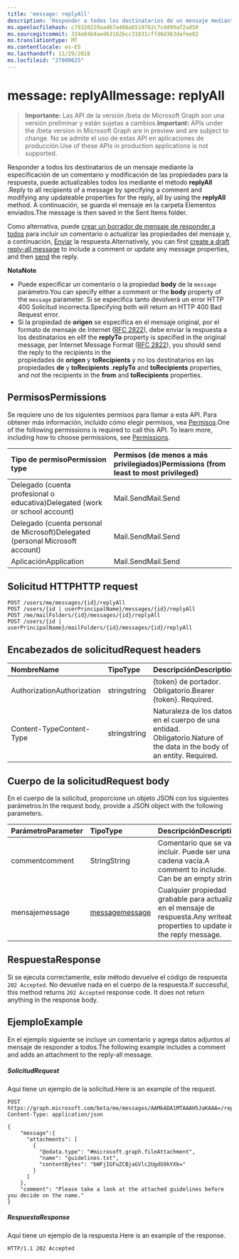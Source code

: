 ```yaml
---
title: 'message: replyAll'
description: 'Responder a todos los destinatarios de un mensaje mediante la especificación de un comentario y modificación de las propiedades actualizables '
ms.openlocfilehash: c79320229aad67a406a6519762c7cdd99af2ad50
ms.sourcegitcommit: 334e84b4aed63162bcc31831cffd6d363dafee02
ms.translationtype: MT
ms.contentlocale: es-ES
ms.lasthandoff: 11/29/2018
ms.locfileid: "27089625"
---
```

# <a name="message-replyall"></a><span data-ttu-id="c0c22-103">message: replyAll</span><span class="sxs-lookup"><span data-stu-id="c0c22-103">message: replyAll</span></span>

> <span data-ttu-id="c0c22-104">**Importante:** Las API de la versión /beta de Microsoft Graph son una versión preliminar y están sujetas a cambios.</span><span class="sxs-lookup"><span data-stu-id="c0c22-104">**Important:** APIs under the /beta version in Microsoft Graph are in preview and are subject to change.</span></span> <span data-ttu-id="c0c22-105">No se admite el uso de estas API en aplicaciones de producción.</span><span class="sxs-lookup"><span data-stu-id="c0c22-105">Use of these APIs in production applications is not supported.</span></span>

<span data-ttu-id="c0c22-106">Responder a todos los destinatarios de un mensaje mediante la especificación de un comentario y modificación de las propiedades para la respuesta, puede actualizables todos los mediante el método **replyAll** .</span><span class="sxs-lookup"><span data-stu-id="c0c22-106">Reply to all recipients of a message by specifying a comment and modifying any updateable properties for the reply, all by using the **replyAll** method.</span></span> <span data-ttu-id="c0c22-107">A continuación, se guarda el mensaje en la carpeta Elementos enviados.</span><span class="sxs-lookup"><span data-stu-id="c0c22-107">The message is then saved in the Sent Items folder.</span></span>

<span data-ttu-id="c0c22-108">Como alternativa, puede [crear un borrador de mensaje de responder a todos](../api/message-createreplyall.md) para incluir un comentario o actualizar las propiedades del mensaje y, a continuación, [Enviar](../api/message-send.md) la respuesta.</span><span class="sxs-lookup"><span data-stu-id="c0c22-108">Alternatively, you can first [create a draft reply-all message](../api/message-createreplyall.md) to include a comment or update any message properties, and then [send](../api/message-send.md) the reply.</span></span>

<span data-ttu-id="c0c22-109">**Nota**</span><span class="sxs-lookup"><span data-stu-id="c0c22-109">**Note**</span></span>

- <span data-ttu-id="c0c22-110">Puede especificar un comentario o la propiedad **body** de la `message` parámetro.</span><span class="sxs-lookup"><span data-stu-id="c0c22-110">You can specify either a comment or the **body** property of the `message` parameter.</span></span> <span data-ttu-id="c0c22-111">Si se especifica tanto devolverá un error HTTP 400 Solicitud incorrecta.</span><span class="sxs-lookup"><span data-stu-id="c0c22-111">Specifying both will return an HTTP 400 Bad Request error.</span></span>
- <span data-ttu-id="c0c22-112">Si la propiedad de **origen** se especifica en el mensaje original, por el formato de mensaje de Internet ([RFC 2822](https://www.rfc-editor.org/info/rfc2822)), debe enviar la respuesta a los destinatarios en el</span><span class="sxs-lookup"><span data-stu-id="c0c22-112">If the **replyTo** property is specified in the original message, per Internet Message Format ([RFC 2822](https://www.rfc-editor.org/info/rfc2822)), you should send the reply to the recipients in the</span></span>  
<span data-ttu-id="c0c22-113">propiedades de **origen** y **toRecipients** y no los destinatarios en las propiedades **de** y **toRecipients** .</span><span class="sxs-lookup"><span data-stu-id="c0c22-113">**replyTo** and **toRecipients** properties, and not the recipients in the **from** and **toRecipients** properties.</span></span> 


## <a name="permissions"></a><span data-ttu-id="c0c22-114">Permisos</span><span class="sxs-lookup"><span data-stu-id="c0c22-114">Permissions</span></span>
<span data-ttu-id="c0c22-p104">Se requiere uno de los siguientes permisos para llamar a esta API. Para obtener más información, incluido cómo elegir permisos, vea [Permisos](/graph/permissions-reference).</span><span class="sxs-lookup"><span data-stu-id="c0c22-p104">One of the following permissions is required to call this API. To learn more, including how to choose permissions, see [Permissions](/graph/permissions-reference).</span></span>

|<span data-ttu-id="c0c22-117">Tipo de permiso</span><span class="sxs-lookup"><span data-stu-id="c0c22-117">Permission type</span></span>      | <span data-ttu-id="c0c22-118">Permisos (de menos a más privilegiados)</span><span class="sxs-lookup"><span data-stu-id="c0c22-118">Permissions (from least to most privileged)</span></span>              |
|:--------------------|:---------------------------------------------------------|
|<span data-ttu-id="c0c22-119">Delegado (cuenta profesional o educativa)</span><span class="sxs-lookup"><span data-stu-id="c0c22-119">Delegated (work or school account)</span></span> | <span data-ttu-id="c0c22-120">Mail.Send</span><span class="sxs-lookup"><span data-stu-id="c0c22-120">Mail.Send</span></span>    |
|<span data-ttu-id="c0c22-121">Delegado (cuenta personal de Microsoft)</span><span class="sxs-lookup"><span data-stu-id="c0c22-121">Delegated (personal Microsoft account)</span></span> | <span data-ttu-id="c0c22-122">Mail.Send</span><span class="sxs-lookup"><span data-stu-id="c0c22-122">Mail.Send</span></span>    |
|<span data-ttu-id="c0c22-123">Aplicación</span><span class="sxs-lookup"><span data-stu-id="c0c22-123">Application</span></span> | <span data-ttu-id="c0c22-124">Mail.Send</span><span class="sxs-lookup"><span data-stu-id="c0c22-124">Mail.Send</span></span> |

## <a name="http-request"></a><span data-ttu-id="c0c22-125">Solicitud HTTP</span><span class="sxs-lookup"><span data-stu-id="c0c22-125">HTTP request</span></span>
<!-- { "blockType": "ignored" } -->
```http
POST /users/me/messages/{id}/replyAll
POST /users/{id | userPrincipalName}/messages/{id}/replyAll
POST /me/mailFolders/{id}/messages/{id}/replyAll
POST /users/{id | userPrincipalName}/mailFolders/{id}/messages/{id}/replyAll
```
## <a name="request-headers"></a><span data-ttu-id="c0c22-126">Encabezados de solicitud</span><span class="sxs-lookup"><span data-stu-id="c0c22-126">Request headers</span></span>
| <span data-ttu-id="c0c22-127">Nombre</span><span class="sxs-lookup"><span data-stu-id="c0c22-127">Name</span></span>       | <span data-ttu-id="c0c22-128">Tipo</span><span class="sxs-lookup"><span data-stu-id="c0c22-128">Type</span></span> | <span data-ttu-id="c0c22-129">Descripción</span><span class="sxs-lookup"><span data-stu-id="c0c22-129">Description</span></span>|
|:---------------|:--------|:----------|
| <span data-ttu-id="c0c22-130">Authorization</span><span class="sxs-lookup"><span data-stu-id="c0c22-130">Authorization</span></span>  | <span data-ttu-id="c0c22-131">string</span><span class="sxs-lookup"><span data-stu-id="c0c22-131">string</span></span>  | <span data-ttu-id="c0c22-p105">{token} de portador. Obligatorio.</span><span class="sxs-lookup"><span data-stu-id="c0c22-p105">Bearer {token}. Required.</span></span> |
| <span data-ttu-id="c0c22-134">Content-Type</span><span class="sxs-lookup"><span data-stu-id="c0c22-134">Content-Type</span></span> | <span data-ttu-id="c0c22-135">string</span><span class="sxs-lookup"><span data-stu-id="c0c22-135">string</span></span>  | <span data-ttu-id="c0c22-p106">Naturaleza de los datos en el cuerpo de una entidad. Obligatorio.</span><span class="sxs-lookup"><span data-stu-id="c0c22-p106">Nature of the data in the body of an entity. Required.</span></span> |

## <a name="request-body"></a><span data-ttu-id="c0c22-138">Cuerpo de la solicitud</span><span class="sxs-lookup"><span data-stu-id="c0c22-138">Request body</span></span>
<span data-ttu-id="c0c22-139">En el cuerpo de la solicitud, proporcione un objeto JSON con los siguientes parámetros.</span><span class="sxs-lookup"><span data-stu-id="c0c22-139">In the request body, provide a JSON object with the following parameters.</span></span>

| <span data-ttu-id="c0c22-140">Parámetro</span><span class="sxs-lookup"><span data-stu-id="c0c22-140">Parameter</span></span>    | <span data-ttu-id="c0c22-141">Tipo</span><span class="sxs-lookup"><span data-stu-id="c0c22-141">Type</span></span>   |<span data-ttu-id="c0c22-142">Descripción</span><span class="sxs-lookup"><span data-stu-id="c0c22-142">Description</span></span>|
|:---------------|:--------|:----------|
|<span data-ttu-id="c0c22-143">comment</span><span class="sxs-lookup"><span data-stu-id="c0c22-143">comment</span></span>|<span data-ttu-id="c0c22-144">String</span><span class="sxs-lookup"><span data-stu-id="c0c22-144">String</span></span>|<span data-ttu-id="c0c22-p107">Comentario que se va a incluir. Puede ser una cadena vacía.</span><span class="sxs-lookup"><span data-stu-id="c0c22-p107">A comment to include. Can be an empty string.</span></span>|
|<span data-ttu-id="c0c22-147">mensaje</span><span class="sxs-lookup"><span data-stu-id="c0c22-147">message</span></span>|[<span data-ttu-id="c0c22-148">message</span><span class="sxs-lookup"><span data-stu-id="c0c22-148">message</span></span>](../resources/message.md)|<span data-ttu-id="c0c22-149">Cualquier propiedad grabable para actualizar en el mensaje de respuesta.</span><span class="sxs-lookup"><span data-stu-id="c0c22-149">Any writeable properties to update in the reply message.</span></span>|

## <a name="response"></a><span data-ttu-id="c0c22-150">Respuesta</span><span class="sxs-lookup"><span data-stu-id="c0c22-150">Response</span></span>

<span data-ttu-id="c0c22-p108">Si se ejecuta correctamente, este método devuelve el código de respuesta `202 Accepted`. No devuelve nada en el cuerpo de la respuesta.</span><span class="sxs-lookup"><span data-stu-id="c0c22-p108">If successful, this method returns `202 Accepted` response code. It does not return anything in the response body.</span></span>

## <a name="example"></a><span data-ttu-id="c0c22-153">Ejemplo</span><span class="sxs-lookup"><span data-stu-id="c0c22-153">Example</span></span>
<span data-ttu-id="c0c22-154">En el ejemplo siguiente se incluye un comentario y agrega datos adjuntos al mensaje de responder a todos.</span><span class="sxs-lookup"><span data-stu-id="c0c22-154">The following example includes a comment and adds an attachment to the reply-all message.</span></span>
##### <a name="request"></a><span data-ttu-id="c0c22-155">Solicitud</span><span class="sxs-lookup"><span data-stu-id="c0c22-155">Request</span></span>
<span data-ttu-id="c0c22-156">Aquí tiene un ejemplo de la solicitud.</span><span class="sxs-lookup"><span data-stu-id="c0c22-156">Here is an example of the request.</span></span>
<!-- {
  "blockType": "request",
  "name": "message_replyall"
}-->
```http
POST https://graph.microsoft.com/beta/me/messages/AAMkADA1MTAAAH5JaKAAA=/replyAll
Content-Type: application/json

{
    "message":{
      "attachments": [ 
        { 
          "@odata.type": "#microsoft.graph.fileAttachment", 
          "name": "guidelines.txt", 
          "contentBytes": "bWFjIGFuZCBjaGVlc2UgdG9kYXk=" 
        } 
      ]
    },
    "comment": "Please take a look at the attached guidelines before you decide on the name." 
}
```


##### <a name="response"></a><span data-ttu-id="c0c22-157">Respuesta</span><span class="sxs-lookup"><span data-stu-id="c0c22-157">Response</span></span>
<span data-ttu-id="c0c22-158">Aquí tiene un ejemplo de la respuesta.</span><span class="sxs-lookup"><span data-stu-id="c0c22-158">Here is an example of the response.</span></span>
<!-- {
  "blockType": "response",
  "truncated": true
} -->
```http
HTTP/1.1 202 Accepted
```

<!-- uuid: 8fcb5dbc-d5aa-4681-8e31-b001d5168d79
2015-10-25 14:57:30 UTC -->
<!-- {
  "type": "#page.annotation",
  "description": "message: replyAll",
  "keywords": "",
  "section": "documentation",
  "tocPath": ""
}-->
